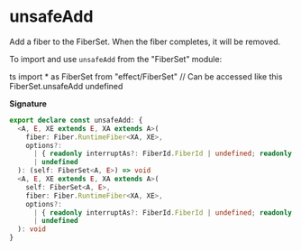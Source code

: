 # unsafeAdd

Add a fiber to the FiberSet. When the fiber completes, it will be removed.

To import and use `unsafeAdd` from the "FiberSet" module:

ts
import \* as FiberSet from "effect/FiberSet"
// Can be accessed like this
FiberSet.unsafeAdd
undefined

**Signature**

```ts
export declare const unsafeAdd: {
  <A, E, XE extends E, XA extends A>(
    fiber: Fiber.RuntimeFiber<XA, XE>,
    options?:
      | { readonly interruptAs?: FiberId.FiberId | undefined; readonly propagateInterruption?: boolean | undefined }
      | undefined
  ): (self: FiberSet<A, E>) => void
  <A, E, XE extends E, XA extends A>(
    self: FiberSet<A, E>,
    fiber: Fiber.RuntimeFiber<XA, XE>,
    options?:
      | { readonly interruptAs?: FiberId.FiberId | undefined; readonly propagateInterruption?: boolean | undefined }
      | undefined
  ): void
}
```
